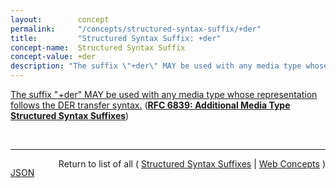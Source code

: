 ```yaml
---
layout:        concept
permalink:     "/concepts/structured-syntax-suffix/+der"
title:         "Structured Syntax Suffix: +der"
concept-name:  Structured Syntax Suffix
concept-value: +der
description: "The suffix \"+der\" MAY be used with any media type whose representation follows the DER transfer syntax."
---
```


[The suffix "+der" MAY be used with any media type whose representation follows the DER transfer syntax.](https://datatracker.ietf.org/doc/html/rfc6839#section-3.3 "Read documentation for Structured Syntax Suffix &#34;+der&#34;") (**[RFC 6839: Additional Media Type Structured Syntax Suffixes](/specs/IETF/RFC/6839 "A content media type name sometimes includes partitioned meta-information distinguished by a structured syntax to permit noting an attribute of the media as a suffix to the name. This document defines several structured syntax suffixes for use with media type registrations. In particular, it defines and registers the &#34;+json&#34;, &#34;+ber&#34;, &#34;+der&#34;, &#34;+fastinfoset&#34;, &#34;+wbxml&#34; and &#34;+zip&#34; structured syntax suffixes, and provides a media type structured syntax suffix registration form for the &#34;+xml&#34; structured syntax suffix.")**)

<br/>
<hr/>

<p style="float : left"><a href="./+der.json" title="JSON representing this particular Web Concept value">JSON</a></p>
<p style="text-align: right">Return to list of all ( <a href="../structured-syntax-suffix/">Structured Syntax Suffixes</a> | <a href="../">Web Concepts</a> )</p>
